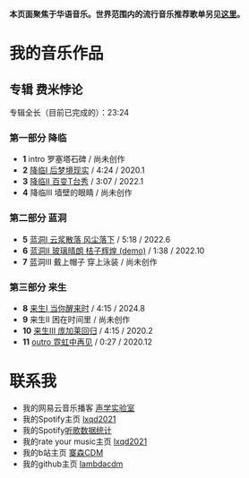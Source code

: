 **本页面聚焦于华语音乐。世界范围内的流行音乐推荐歌单另见[这里](https://lambdacdm.github.io/Music-Laboratory/world)。**

# 我的音乐作品

## 专辑 费米悖论
专辑全长（目前已完成的）：23:24

### 第一部分 降临
* **1** intro 罗塞塔石碑 / 尚未创作
* **2** [降临I 后梦境现实](https://music.163.com/dj?id=2065012886&userid=477097094) / 4:24 / 2020.1
* **3** [降临II 百变T台秀](http://music.163.com/dj?id=2496534801&userid=477097094) / 3:07 / 2022.1
* **4** 降临III 墙壁的眼睛 / 尚未创作

### 第二部分 蓝洞
* **5** [蓝洞I 云浆散落 风尘落下](http://music.163.com/dj?id=2505823206&userid=477097094) / 5:18 / 2022.6
* **6** [蓝洞II 玻璃晴朗 桔子辉煌 (demo)](http://music.163.com/dj?id=2505828172&userid=477097094) / 1:38 / 2022.10
* **7** 蓝洞III 戴上帽子 穿上泳装 / 尚未创作

### 第三部分 来生
* **8** [来生I 当你醒来时](https://music.163.com/#/program?id=3059923599) / 4:15 / 2024.8
* **9** 来生II 困在时间里 / 尚未创作
* **10** [来生III 庞加莱回归](https://music.163.com/dj?id=2065237607&userid=477097094) / 4:15 / 2020.2
* **11** [outro 霓虹中再见](http://music.163.com/dj?id=2071162243&userid=477097094) / 0:27 / 2020.12

# 联系我

* 我的网易云音乐播客 [声学实验室](http://music.163.com/radio/?id=794396440&userid=477097094)
* 我的Spotify主页 [lxqd2021](https://open.spotify.com/user/aodbn5sk0d56tefinucj47aqd?si=42f7a0be73a44f54)
* 我的Spotify[听歌数据统计](https://stats.fm/aodbn5sk0d56tefinucj47aqd)
* 我的rate your music主页 [lxqd2021](https://rateyourmusic.com/~lxqd2021)
* 我的b站主页 [寨森CDM](https://space.bilibili.com/407184818?spm_id_from=333.1007.0.0)
* 我的github主页 [lambdacdm](https://github.com/lambdacdm)
